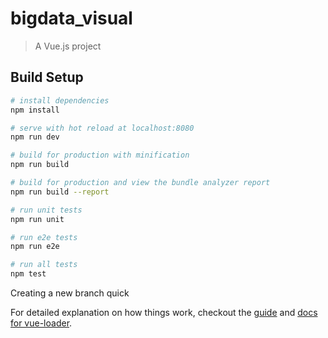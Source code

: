 # bigdata_visual

> A Vue.js project

## Build Setup

``` bash
# install dependencies
npm install

# serve with hot reload at localhost:8080
npm run dev

# build for production with minification
npm run build

# build for production and view the bundle analyzer report
npm run build --report

# run unit tests
npm run unit

# run e2e tests
npm run e2e

# run all tests
npm test
```
Creating a new branch quick

For detailed explanation on how things work, checkout the [guide](http://vuejs-templates.github.io/webpack/) and [docs for vue-loader](http://vuejs.github.io/vue-loader).
